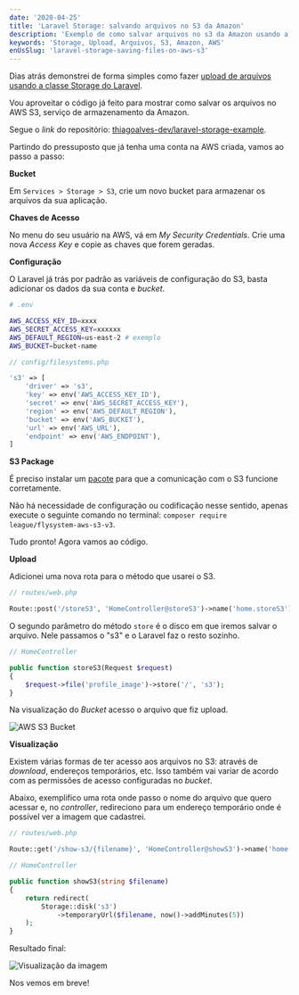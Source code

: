 ```yaml
---
date: '2020-04-25'
title: 'Laravel Storage: salvando arquivos no S3 da Amazon'
description: 'Exemplo de como salvar arquivos no s3 da Amazon usando a classe Storage do Laravel.'
keywords: 'Storage, Upload, Arquivos, S3, Amazon, AWS'
enUsSlug: 'laravel-storage-saving-files-on-aws-s3'
---
```


Dias atrás demonstrei de forma simples como
fazer [upload de arquivos usando a classe Storage do Laravel](/pt-br/blog/posts/laravel-storage-upload-de-arquivos-de-forma-simples-e-correta).

Vou aproveitar o código já feito para mostrar como salvar os arquivos no AWS S3, serviço de armazenamento da Amazon.

Segue o _link_ do
repositório: [thiagoalves-dev/laravel-storage-example](https://github.com/thiagoalves-dev/laravel-storage-example).

Partindo do pressuposto que já tenha uma conta na AWS criada, vamos ao passo a passo:

**Bucket**

Em `Services > Storage > S3`, crie um novo bucket para armazenar os arquivos da sua aplicação.

**Chaves de Acesso**

No menu do seu usuário na AWS, vá em _My Security Credentials_. Crie uma nova _Access Key_ e copie as chaves que forem
geradas.

**Configuração**

O Laravel já trás por padrão as variáveis de configuração do S3, basta adicionar os dados da sua conta e _bucket_.

```bash
# .env

AWS_ACCESS_KEY_ID=xxxx
AWS_SECRET_ACCESS_KEY=xxxxxx
AWS_DEFAULT_REGION=us-east-2 # exemplo
AWS_BUCKET=bucket-name
```

```php
// config/filesystems.php

's3' => [
    'driver' => 's3',
    'key' => env('AWS_ACCESS_KEY_ID'),
    'secret' => env('AWS_SECRET_ACCESS_KEY'),
    'region' => env('AWS_DEFAULT_REGION'),
    'bucket' => env('AWS_BUCKET'),
    'url' => env('AWS_URL'),
    'endpoint' => env('AWS_ENDPOINT'),
]
```

**S3 Package**

É preciso instalar um [pacote](https://github.com/thephpleague/flysystem-aws-s3-v3) para que a comunicação com o S3
funcione corretamente.

Não há necessidade de configuração ou codificação nesse sentido, apenas execute o seguinte comando no
terminal: `composer require league/flysystem-aws-s3-v3`.

Tudo pronto! Agora vamos ao código.

**Upload**

Adicionei uma nova rota para o método que usarei o S3.

```php
// routes/web.php

Route::post('/storeS3', 'HomeController@storeS3')->name('home.storeS3');
```

O segundo parâmetro do método `store` é o disco em que iremos salvar o arquivo. Nele passamos o "s3" e o Laravel faz o
resto sozinho.

```php
// HomeController

public function storeS3(Request $request)
{
    $request->file('profile_image')->store('/', 's3');
}
```

Na visualização do _Bucket_ acesso o arquivo que fiz upload.

![AWS S3 Bucket](/images/posts/laravel-storage-s3/s3-print.png)

**Visualização**

Existem várias formas de ter acesso aos arquivos no S3: através de _download_, endereços temporários, etc. Isso também
vai variar de acordo com as permissões de acesso configuradas no _bucket_.

Abaixo, exemplifico uma rota onde passo o nome do arquivo que quero acessar e, no _controller_, redireciono para um
endereço temporário onde é possível ver a imagem que cadastrei.

```php
// routes/web.php

Route::get('/show-s3/{filename}', 'HomeController@showS3')->name('home.showS3');
```

```php
// HomeController

public function showS3(string $filename)
{
    return redirect(
        Storage::disk('s3')
            ->temporaryUrl($filename, now()->addMinutes(5))
    );
}
```

Resultado final:

![Visualização da imagem](/images/posts/laravel-storage-s3/image-show-print.png)

Nos vemos em breve!
